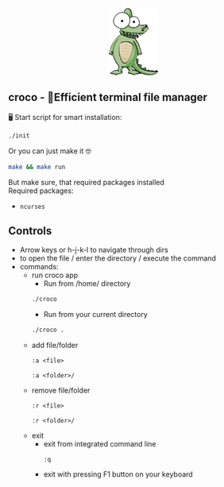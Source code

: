 <div align="center">
	<img src="assets/croco.png" alt="Croco logo" width="20%"/>
</div>

## croco - 🐊Efficient terminal file manager  

🖥️ Start script for smart installation:
```bash
./init
```
Or you can just make it 🤓
```bash
make && make run
```
But make sure, that required packages installed\
Required packages:
* `ncurses`

## Controls
* Arrow keys or h-j-k-l to navigate through dirs
* <Enter> to open the file / enter the directory / execute the command
* commands:
	* run croco app
		* Run from /home/<username> directory
		```bash
		./croco 
		```
		* Run from your current directory
		```bash
		./croco .
		```
	* add file/folder
		```
		:a <file>
		```
		```
		:a <folder>/
		```
	* remove file/folder
		```
		:r <file>
		```
		```
		:r <folder>/
		```
	* exit
		* exit from integrated command line
			```
			:q
			```
		* exit with pressing F1 button on your keyboard

	

